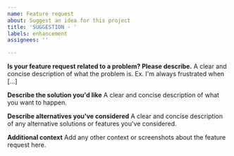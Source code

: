 ```yaml
---
name: Feature request
about: Suggest an idea for this project
title: 'SUGGESTION - '
labels: enhancement
assignees: ''

---
```


**Is your feature request related to a problem? Please describe.**
A clear and concise description of what the problem is. Ex. I'm always
frustrated when [...]  

**Describe the solution you'd like**
A clear and concise description of what you want to happen.

**Describe alternatives you've considered**
A clear and concise description of any alternative solutions or features you've
considered.  

**Additional context**
Add any other context or screenshots about the feature request here.

